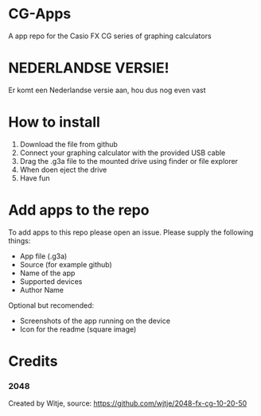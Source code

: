 # CG-Apps
A app repo for the Casio FX CG series of graphing calculators

# NEDERLANDSE VERSIE!
Er komt een Nederlandse versie aan, hou dus nog even vast

# How to install
1. Download the file from github
2. Connect your graphing calculator with the provided USB cable
3. Drag the .g3a file to the mounted drive using finder or file explorer
4. When doen eject the drive
5. Have fun

# Add apps to the repo
To add apps to this repo please open an issue. Please supply the following things:
- App file (.g3a)
- Source (for example github)
- Name of the app
- Supported devices
- Author Name

Optional but recomended:
- Screenshots of the app running on the device
- Icon for the readme (square image)

# Credits
### 2048 
Created by Witje, source: https://github.com/wjtje/2048-fx-cg-10-20-50
 
